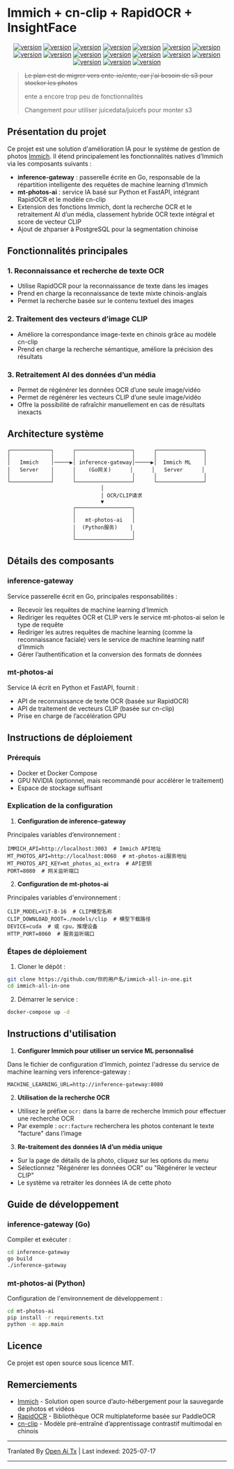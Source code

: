 # Immich + cn-clip + RapidOCR + InsightFace

<div style="text-align: center"><p><a href="https://openaitx.github.io/view.html?user=eric-gitta-moore&project=immich-all-in-one&lang=en"><img src="https://img.shields.io/badge/EN-white" alt="version"></a> <a href="https://openaitx.github.io/view.html?user=eric-gitta-moore&project=immich-all-in-one&lang=zh-CN"><img src="https://img.shields.io/badge/简中-white" alt="version"></a> <a href="https://openaitx.github.io/view.html?user=eric-gitta-moore&project=immich-all-in-one&lang=zh-TW"><img src="https://img.shields.io/badge/繁中-white" alt="version"></a> <a href="https://openaitx.github.io/view.html?user=eric-gitta-moore&project=immich-all-in-one&lang=ja"><img src="https://img.shields.io/badge/日本語-white" alt="version"></a> <a href="https://openaitx.github.io/view.html?user=eric-gitta-moore&project=immich-all-in-one&lang=ko"><img src="https://img.shields.io/badge/한국어-white" alt="version"></a> <a href="https://openaitx.github.io/view.html?user=eric-gitta-moore&project=immich-all-in-one&lang=th"><img src="https://img.shields.io/badge/ไทย-white" alt="version"></a> <a href="https://openaitx.github.io/view.html?user=eric-gitta-moore&project=immich-all-in-one&lang=fr"><img src="https://img.shields.io/badge/Français-white" alt="version"></a> <a href="https://openaitx.github.io/view.html?user=eric-gitta-moore&project=immich-all-in-one&lang=de"><img src="https://img.shields.io/badge/Deutsch-white" alt="version"></a> <a href="https://openaitx.github.io/view.html?user=eric-gitta-moore&project=immich-all-in-one&lang=es"><img src="https://img.shields.io/badge/Español-white" alt="version"></a> <a href="https://openaitx.github.io/view.html?user=eric-gitta-moore&project=immich-all-in-one&lang=it"><img src="https://img.shields.io/badge/Italiano-white" alt="version"></a> <a href="https://openaitx.github.io/view.html?user=eric-gitta-moore&project=immich-all-in-one&lang=ru"><img src="https://img.shields.io/badge/Русский-white" alt="version"></a> <a href="https://openaitx.github.io/view.html?user=eric-gitta-moore&project=immich-all-in-one&lang=pt"><img src="https://img.shields.io/badge/Português-white" alt="version"></a> <a href="https://openaitx.github.io/view.html?user=eric-gitta-moore&project=immich-all-in-one&lang=nl"><img src="https://img.shields.io/badge/Nederlands-white" alt="version"></a> <a href="https://openaitx.github.io/view.html?user=eric-gitta-moore&project=immich-all-in-one&lang=pl"><img src="https://img.shields.io/badge/Polski-white" alt="version"></a> <a href="https://openaitx.github.io/view.html?user=eric-gitta-moore&project=immich-all-in-one&lang=ar"><img src="https://img.shields.io/badge/العربية-white" alt="version"></a> <a href="https://openaitx.github.io/view.html?user=eric-gitta-moore&project=immich-all-in-one&lang=tr"><img src="https://img.shields.io/badge/Türkçe-white" alt="version"></a> <a href="https://openaitx.github.io/view.html?user=eric-gitta-moore&project=immich-all-in-one&lang=vi"><img src="https://img.shields.io/badge/Tiếng Việt-white" alt="version"></a> </p></div>

> ~~Le plan est de migrer vers ente-io/ente, car j'ai besoin de s3 pour stocker les photos~~
> 
> ente a encore trop peu de fonctionnalités
> 
> Changement pour utiliser juicedata/juicefs pour monter s3

## Présentation du projet

Ce projet est une solution d'amélioration IA pour le système de gestion de photos [Immich](https://github.com/immich-app/immich). Il étend principalement les fonctionnalités natives d’Immich via les composants suivants :

- **inference-gateway** : passerelle écrite en Go, responsable de la répartition intelligente des requêtes de machine learning d’Immich
- **mt-photos-ai** : service IA basé sur Python et FastAPI, intégrant RapidOCR et le modèle cn-clip
- Extension des fonctions Immich, dont la recherche OCR et le retraitement AI d’un média, classement hybride OCR texte intégral et score de vecteur CLIP
- Ajout de zhparser à PostgreSQL pour la segmentation chinoise

## Fonctionnalités principales

### 1. Reconnaissance et recherche de texte OCR

- Utilise RapidOCR pour la reconnaissance de texte dans les images
- Prend en charge la reconnaissance de texte mixte chinois-anglais
- Permet la recherche basée sur le contenu textuel des images

### 2. Traitement des vecteurs d’image CLIP

- Améliore la correspondance image-texte en chinois grâce au modèle cn-clip
- Prend en charge la recherche sémantique, améliore la précision des résultats

### 3. Retraitement AI des données d’un média

- Permet de régénérer les données OCR d’une seule image/vidéo
- Permet de régénérer les vecteurs CLIP d’une seule image/vidéo
- Offre la possibilité de rafraîchir manuellement en cas de résultats inexacts

## Architecture système

```
┌─────────────┐      ┌──────────────────┐      ┌───────────────┐
│             │      │                  │      │               │
│   Immich    │─────▶│ inference-gateway│─────▶│  Immich ML    │
│   Server    │      │    (Go网关)      │      │   Server      │
│             │      │                  │      │               │
└─────────────┘      └──────────────────┘      └───────────────┘
                              │
                              │ OCR/CLIP请求
                              ▼
                     ┌──────────────────┐
                     │                  │
                     │   mt-photos-ai   │
                     │  (Python服务)    │
                     │                  │
                     └──────────────────┘
```
## Détails des composants

### inference-gateway

Service passerelle écrit en Go, principales responsabilités :
- Recevoir les requêtes de machine learning d’Immich
- Rediriger les requêtes OCR et CLIP vers le service mt-photos-ai selon le type de requête
- Rediriger les autres requêtes de machine learning (comme la reconnaissance faciale) vers le service de machine learning natif d’Immich
- Gérer l’authentification et la conversion des formats de données

### mt-photos-ai

Service IA écrit en Python et FastAPI, fournit :
- API de reconnaissance de texte OCR (basée sur RapidOCR)
- API de traitement de vecteurs CLIP (basée sur cn-clip)
- Prise en charge de l’accélération GPU

## Instructions de déploiement

### Prérequis

- Docker et Docker Compose
- GPU NVIDIA (optionnel, mais recommandé pour accélérer le traitement)
- Espace de stockage suffisant

### Explication de la configuration

1. **Configuration de inference-gateway**

Principales variables d’environnement :

```
IMMICH_API=http://localhost:3003  # Immich API地址
MT_PHOTOS_API=http://localhost:8060  # mt-photos-ai服务地址
MT_PHOTOS_API_KEY=mt_photos_ai_extra  # API密钥
PORT=8080  # 网关监听端口
```
2. **Configuration de mt-photos-ai**

Principales variables d'environnement :

```
CLIP_MODEL=ViT-B-16  # CLIP模型名称
CLIP_DOWNLOAD_ROOT=./models/clip  # 模型下载路径
DEVICE=cuda  # 或 cpu，推理设备
HTTP_PORT=8060  # 服务监听端口
```
### Étapes de déploiement

1. Cloner le dépôt :

```bash
git clone https://github.com/你的用户名/immich-all-in-one.git
cd immich-all-in-one
```
2. Démarrer le service :

```bash
docker-compose up -d
```
## Instructions d'utilisation

1. **Configurer Immich pour utiliser un service ML personnalisé**

Dans le fichier de configuration d'Immich, pointez l'adresse du service de machine learning vers inference-gateway :

```
MACHINE_LEARNING_URL=http://inference-gateway:8080
```
2. **Utilisation de la recherche OCR**

- Utilisez le préfixe `ocr:` dans la barre de recherche Immich pour effectuer une recherche OCR
- Par exemple : `ocr:facture` recherchera les photos contenant le texte "facture" dans l’image

3. **Re-traitement des données IA d’un média unique**

- Sur la page de détails de la photo, cliquez sur les options du menu
- Sélectionnez "Régénérer les données OCR" ou "Régénérer le vecteur CLIP"
- Le système va retraiter les données IA de cette photo

## Guide de développement

### inference-gateway (Go)

Compiler et exécuter :

```bash
cd inference-gateway
go build
./inference-gateway
```
### mt-photos-ai (Python)

Configuration de l'environnement de développement :

```bash
cd mt-photos-ai
pip install -r requirements.txt
python -m app.main
```
## Licence

Ce projet est open source sous licence MIT.

## Remerciements

- [Immich](https://github.com/immich-app/immich) - Solution open source d’auto-hébergement pour la sauvegarde de photos et vidéos
- [RapidOCR](https://github.com/RapidAI/RapidOCR) - Bibliothèque OCR multiplateforme basée sur PaddleOCR
- [cn-clip](https://github.com/OFA-Sys/Chinese-CLIP) - Modèle pré-entraîné d’apprentissage contrastif multimodal en chinois



---

Tranlated By [Open Ai Tx](https://github.com/OpenAiTx/OpenAiTx) | Last indexed: 2025-07-17

---